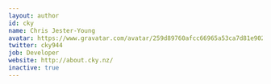 ```yaml
---
layout: author
id: cky
name: Chris Jester-Young
avatar: https://www.gravatar.com/avatar/259d89760afcc66965a53ca7d81e9029?s=100
twitter: cky944
job: Developer
website: http://about.cky.nz/
inactive: true
---
```

